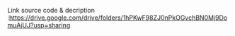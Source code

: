 Link source code & decription :https://drive.google.com/drive/folders/1hPKwF98ZJ0nPkOGvchBN0Mj9DomuAjUJ?usp=sharing
